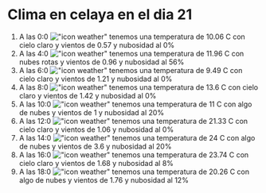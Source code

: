 # Clima en celaya en el dia 21

1. A las 0:0 !["icon weather"](http://openweathermap.org/img/w/01n.png) tenemos una temperatura de 10.06 C con cielo claro y  vientos de 0.57 y nubosidad al 0%
1. A las 4:0 !["icon weather"](http://openweathermap.org/img/w/04n.png) tenemos una temperatura de 11.96 C con nubes rotas y  vientos de 0.96 y nubosidad al 56%
1. A las 6:0 !["icon weather"](http://openweathermap.org/img/w/01n.png) tenemos una temperatura de 9.49 C con cielo claro y  vientos de 1.21 y nubosidad al 0%
1. A las 8:0 !["icon weather"](http://openweathermap.org/img/w/01d.png) tenemos una temperatura de 13.6 C con cielo claro y  vientos de 1.42 y nubosidad al 0%
1. A las 10:0 !["icon weather"](http://openweathermap.org/img/w/02d.png) tenemos una temperatura de 11 C con algo de nubes y  vientos de 1 y nubosidad al 20%
1. A las 12:0 !["icon weather"](http://openweathermap.org/img/w/01d.png) tenemos una temperatura de 21.33 C con cielo claro y  vientos de 1.06 y nubosidad al 0%
1. A las 14:0 !["icon weather"](http://openweathermap.org/img/w/02d.png) tenemos una temperatura de 24 C con algo de nubes y  vientos de 3.6 y nubosidad al 20%
1. A las 16:0 !["icon weather"](http://openweathermap.org/img/w/02d.png) tenemos una temperatura de 23.74 C con cielo claro y  vientos de 1.68 y nubosidad al 8%
1. A las 18:0 !["icon weather"](http://openweathermap.org/img/w/02n.png) tenemos una temperatura de 20.26 C con algo de nubes y  vientos de 1.76 y nubosidad al 12%
